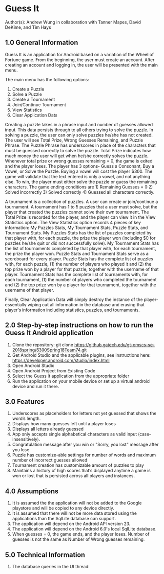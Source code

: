 # Guess It

Author(s): Andrew Wung in collaboration with Tanner Mapes, David DeKime, and Tim Hays

## 1.0 General Information

Guess It is an application for Android based on a variation of the Wheel of Fortune game. From the beginning, the user must create an account. After creating an account and logging in, the user will be presented with the main menu. 

The main menu has the following options:
1. Create a Puzzle
2. Solve a Puzzle
3. Create a Tournament
4. Join/Continue Tournament
5. View Statistics
6. Clear Application Data

Creating a puzzle takes in a phrase input and number of guesses allowed input. This data persists through to all others trying to solve the puzzle. In solving a puzzle, the user can only solve puzzles he/she has not created. The user will see Total Prize, Wrong Guesses Remaining, and Puzzle Phrase. The Puzzle Phrase has underscores in place of the characters that must be guessed correctly to solve the puzzle. Total Prize indicates how much money the user will get when he/she correctly solves the puzzle. Whenever total prize or wrong guesses remaining = 0, the game is exited and the player loses. The player has 3 options- Guess a Consonant, Buy a Vowel, or Solve the Puzzle. Buying a vowel will cost the player $300. The game will validate that the text entered is only a vowel, and not anything else. To win, the player must either solve the puzzle or guess the remaining characters. The game ending conditions are 1) Remaining Guesses = 0 2) Solved incorrectly 3) Solved correctly 4) Guessed all characters correctly.

A tournament is a collection of puzzles. A user can create or join/continue a tournament. A tournament has 1 to 5 puzzles that a user must solve, but the player that created the puzzles cannot solve their own tournament. The Total Prize is recorded for the player, and the player can view it in the View Statistics option. The View Statistics option records 4 pieces of key information: My Puzzles Stats, My Tournament Stats, Puzzle Stats, and Tournament Stats. My Puzzles Stats has the list of puzzles completed by that player with, for each puzzle, the prize the player won (including $0 for puzzles he/she quit or did not successfully solve). My Tournament Stats has the list of tournaments completed by that player with, for each tournament, the prize the player won. Puzzle Stats and Tournament Stats serve as a scoreboard for every player. Puzzle Stats has the complete list of puzzles with, for each puzzle, (1) the number of players who played it and (2) the top prize won by a player for that puzzle, together with the username of that player. Tournament Stats has the complete list of tournaments with, for each tournament, (1) the number of players who completed the tournament and (2) the top prize won by a player for that tournament, together with the username of that player.

Finally, Clear Application Data will simply destroy the instance of the player- essentially wiping out all information in the database and erasing that player's information including statistics, puzzles, and tournaments.

## 2.0 Step-by-step instructions on how to run the Guess It Android application

1. Clone the repository: git clone https://github.gatech.edu/gt-omscs-se-2018spring/6300Spring18Team74.git
2. Get Android Studio and the applicable plugins, see instructions here: https://developer.android.com/studio/index.html
3. Open Android Studio
4. Open Android Project from Existing Code
5. Select the Guess It application from the appropriate folder
6. Run the application on your mobile device or set up a virtual android device and run it there.

## 3.0 Features
1. Underscores as placeholders for letters not yet guessed that shows the word’s length.
2. Displays how many guesses left until a player loses
3. Displays all letters already guessed
5. App only accepts single alphabetical characters as valid input (case-insensitively).
6. Congratulation message after you win or "Sorry, you lost" message after you lose
7. Puzzle has customize-able settings for number of words and maximum number of incorrect guesses allowed
8. Tournament creation has customizable amount of puzzles to play
9. Maintains a history of high scores that’s displayed anytime a game is won or lost that is persisted across all players and instances.

## 4.0 Assumptions

1. It is assumed the the application will not be added to the Google playstore and will be copied to any device directly.
2. It is assumed that there will not be more data stored using the applications than the SqlLite database can support.
3. The application will depend on the Android API version 23.
4. The application will depend on the Android 6.0's local SqlLite database.
5. When guesses = 0, the game ends, and the player loses. Number of guesses is not the same as Number of Wrong guesses remaining.

## 5.0 Technical Information 

1. The database queries in the UI thread
